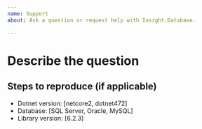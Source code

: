 ```yaml
---
name: Support
about: Ask a question or request help with Insight.Database. 

---
```


# Describe the question

<!-- A specific description of what the question is. -->

## Steps to reproduce (if applicable)

<!-- Enumerate the steps to reproduce the situation, if necessary. -->

- Dotnet version: [netcore2, dotnet472]
- Database: [SQL Server, Oracle, MySQL]
- Library version: [6.2.3]
